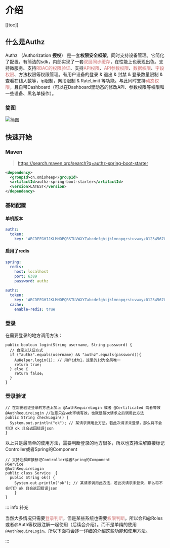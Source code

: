 # 介绍

[[toc]]

## 什么是Authz

Authz （Authorization **授权**） 是一套**权限安全框架**，同时支持设备管理。它简化了配置，有简洁的sdk，内部实现了一套<span style='color: #ce7171'>双层同步缓存</span>，在性能上也表现出色。支持微服务、支持<span style='color: #ce7171'>RBAC的权限验证</span>、支持<span style='color: #ce7171'>API权限</span>、<span style='color: #ce7171'>API参数权限</span>、<span style='color: #ce7171'>数据权限</span>、<span style='color: #ce7171'>字段权限</span>、方法权限等权限管理。有用户设备的登录 & 退出 & 封禁 & 登录数量限制 & 查看在线人数等，ip限制，网段限制 & RateLimit 等功能。与此同时支持<span style='color: #ce7171'>动态权限</span>，且自带Dashboard（可以在Dashboard里动态的修改API、参数权限等权限和一些设备、黑名单操作）。



### 简图

![简图](/authz-preview.jpg)



## 快速开始

### Maven

> https://search.maven.org/search?q=authz-spring-boot-starter

```xml
<dependency>
  <groupId>cn.omisheep</groupId>
  <artifactId>authz-spring-boot-starter</artifactId>
  <version>LATEST</version> 
</dependency>
```

### 基础配置

#### 单机版本

```yaml
authz:
  token:
    key: 'ABCDEFGHIJKLMNOPQRSTUVWXYZabcdefghijklmnopqrstuvwxyz0123456789'
```

#### 启用了redis

```yaml
spring:
  redis:
    host: localhost
    port: 6389
    password: authz
    
authz:
  token:
    key: 'ABCDEFGHIJKLMNOPQRSTUVWXYZabcdefghijklmnopqrstuvwxyz0123456789'
  cache:
    enable-redis: true
```



### 登录

在需要登录的地方调用方法：

```java{4}
public boolean login(String username, String password) {
  // 自定义认证方式
  if ("authz".equals(username) && "authz".equals(password)){
    AuHelper.login(1); // 用户id为1，这里的id为全局唯一
    return true;
  } else {
    return false;
  }
}
```

### 登录验证

```java{2}
// 在需要验证登录的方法上加上 @AuthRequireLogin 或者 @Certificated 两者等效
@AuthRequireLogin //注意只在web环境有效，也就是每次请求之后调用此方法
public String checkLogin() {
  System.out.println("ok"); // 某请求调用此方法，若此次请求未登录，那么将不会打印 ok 且会返回错误json
}
```

以上只是最简单的使用方法，需要判断登录的地方很多，所以也支持注解直接标记Controller或者Spring的Component

```java{3}
// 支持注解直接标记Controller或者Spring的Component
@Service
@AuthRequireLogin
public class Service  {
  public String ok() {
  	System.out.println("ok"); // 某请求调用此方法，若此次请求未登录，那么将不会打印 ok 且会返回错误json
	}
}
```



::: info 补充

当然大多情况只需要<span style='color: #ce7171'>登录判断</span>，但是某些系统也需要<span style='color: #ce7171'>权限判断</span>，所以会和@Roles或者@Auth等权限注解一起使用（后续会介绍）。而不是单纯的使用`@AuthRequireLogin`。所以下面将会逐一详细的介绍这些功能和使用方法。

:::

<style>
  :root{
    --vp-home-hero-name-color: transparent;
    --vp-home-hero-name-background: -webkit-linear-gradient(120deg, #e7cb7f, #d65454);

    --vp-c-brand: #fb8732;
    --vp-c-brand-light: #fb8732;
    --vp-c-brand-lighter: #ff7727;
    --vp-c-brand-dark: #fb8732;
    --vp-c-brand-darker: #ff7727;
  }
</style>

